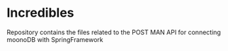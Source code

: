 # Incredibles
Repository contains the files related to the POST MAN API for connecting moonoDB with SpringFramework
